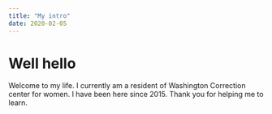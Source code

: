 ```yaml
---
title: "My intro"
date: 2020-02-05
---
```


<h1>Well hello</h1>
Welcome to my life. I currently am a resident of Washington Correction center for women. I have been here since 2015. Thank you for helping me to learn.
